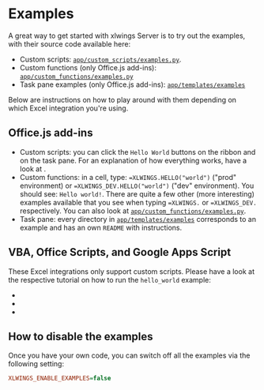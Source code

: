 # Examples

A great way to get started with xlwings Server is to try out the examples, with their source code available here:

- Custom scripts: [`app/custom_scripts/examples.py`](https://github.com/xlwings/xlwings-server/blob/main/app/custom_scripts/examples.py).
- Custom functions (only Office.js add-ins): [`app/custom_functions/examples.py`](https://github.com/xlwings/xlwings-server/blob/main/app/custom_functions/examples.py)
- Task pane examples (only Office.js add-ins): [`app/templates/examples`](https://github.com/xlwings/xlwings-server/tree/main/app/templates/examples)

Below are instructions on how to play around with them depending on which Excel integration you're using.

## Office.js add-ins

- Custom scripts: you can click the `Hello World` buttons on the ribbon and on the task pane. For an explanation of how everything works, have a look at [](custom_scripts.md).
- Custom functions: in a cell, type: `=XLWINGS.HELLO("world")` ("prod" environment) or `=XLWINGS_DEV.HELLO("world")` ("dev" environment). You should see: `Hello world!`. There are quite a few other (more interesting) examples available that you see when typing `=XLWINGS.` or `=XLWINGS_DEV.` respectively. You can also look at [`app/custom_functions/examples.py`](https://github.com/xlwings/xlwings-server/blob/main/app/custom_functions/examples.py).
- Task pane: every directory in [`app/templates/examples`](https://github.com/xlwings/xlwings-server/tree/main/app/templates/examples) corresponds to an example and has an own `README` with instructions.

## VBA, Office Scripts, and Google Apps Script

These Excel integrations only support custom scripts. Please have a look at the respective tutorial on how to run the `hello_world` example:

- [](vba_integration.md)
- [](officescripts_integration.md)
- [](googleappsscript_integration.md)

## How to disable the examples

Once you have your own code, you can switch off all the examples via the following setting:

```ini
XLWINGS_ENABLE_EXAMPLES=false
```
